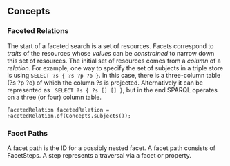## Concepts

### Faceted Relations
The start of a faceted search is a set of resources. Facets correspond to *traits* of the resources whose *values* can be *constrained* to narrow down this set of resources.
The initial set of resources comes from a *column* of a *relation*.
For example, one way to specify the set of subjects in a triple store is using `SELECT ?s { ?s ?p ?o }`.
In this case, there is a three-column table (?s ?p ?o) of which the column ?s is projected.
Alternatively it can be represented as ` SELECT ?s { ?s [] [] }`, but in the end SPARQL operates on a three (or four) column table.

```
FacetedRelation facetedRelation = FacetedRelation.of(Concepts.subjects());
```

### Facet Paths

A facet path is the ID for a possibly nested facet.
A facet path consists of FacetSteps. A step represents a traversal via a facet or property.


